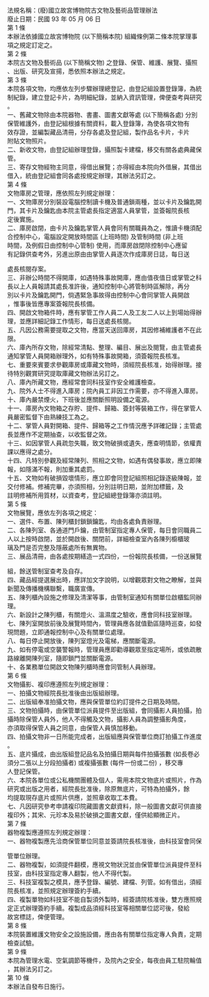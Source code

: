 法規名稱：(廢)國立故宮博物院古文物及藝術品管理辦法  
廢止日期：民國 93 年 05 月 06 日  
第 1 條  
本辦法依據國立故宮博物院 (以下簡稱本院) 組織條例第二條本院掌理事  
項之規定訂定之。  
第 2 條  
本院古文物及藝術品 (以下簡稱文物) 之登錄、保管、維護、展覽、攝照  
、出版、研究及宣揚，悉依照本辦法之規定。  
第 3 條  
本院各項文物，均應依左列步驟辦理總登記，由登記組設置登錄簿，為統  
制紀錄，建立登記卡片，為明細紀錄，並納入資訊管理，俾便查考與研究  
。  
一、舊藏文物除由本院器物、書畫、圖書文獻等處 (以下簡稱各處) 分別  
保管維護外，由登記組根據有關資料，載入登錄簿，為使各項文物有  
效存證，並編製藏品清冊，分存各處及登記組，製作品名卡片，卡片  
附貼文物照片。  
二、新收文物，由登記組辦理登錄，攝照製卡建檔，移交有關各處典藏保  
管。  
三、寄存文物經物主同意，得借出展覽；亦得經由本院向外借展，其借出  
借入，統由登記組會同各處按規定辦理，其辦法另訂之。  
第 4 條  
文物庫房之管理，應依照左列規定辦理：  
一、文物庫房分別裝設電腦控制讀卡機及普通鎖兩種，並以卡片及鑰匙開  
門，其卡片及鑰匙由本院主管處長指定適當人員掌管，並簽報院長核  
定後實施。  
二、庫房啟閉，由卡片及鑰匙掌管人員會同有關職員為之，惟讀卡機須配  
合控制中心，電腦設定開放時間區 (上班時間) 及管制時間 (非上班  
時間，及例假日由控制中心管制) 使用，而庫房啟閉除控制中心應留  
有記錄供查考外，另進出原由由掌管人員逐次作成庫房日誌，每日送  


處長核閱存案。  
三、非辦公時間不得開庫，如遇特殊事故開庫，應由值夜值日或掌管之科  
長以上人員報請其處長准許後，通知控制中心將管制時區解除，再分  
別以卡片及鑰匙開門，倘遇緊急事故得由控制中心會同掌管人員開啟  
，惟事後皆應專案簽報院長核備。  
四、開啟文物箱件時，應有掌管工作人員二人及工友二人以上到場始得辦  
理，並應詳細記錄工作情形，每日送處長核閱。  
五、凡因公務需要提取之文物，應當天送回庫房，其因修補維護者不在此  
限。  
六、庫內所存文物，除經常清點、整理、編目、展出及閱覽，由主管處長  
通知掌管人員開箱辦理外，如有特殊事故開箱，須簽報院長核准。  
七、重要來賓要求參觀庫房或庫藏文物時，須經院長核准，始得辦理。接  
待特別觀賞研究提取庫藏文物辦法另訂之。  
八、庫內所藏文物，應經常會同科技室作安全維護檢查。  
九、院外人士不得進入庫房；院內員工非因工作需要，亦不得進入庫房。  
十、庫內嚴禁煙火，下班後並應關斷照明設備之電源。  
十一、庫房內文物箱之存貯、提件、歸箱、簽封等裝箱工作，得在掌管人  
員嚴密監督下由熟練技工為之。  
十二、掌管人員對開箱、提件、歸箱等之工作情況應予詳確記錄；主管處  
長並應作不定期抽查，以收監督之效。  
十三、如因掌管人員疏忽失職，致文物破損或遺失，應查明情節，依權責  
課以應得之處分。  
十四、凡特別參觀及經常陳列、照相之文物，如遇有偶發事故，應立即陳  
報，如隱滿不報，則加重其處罰。  
十五、文物如有破損毀壞情形，應立即會同登記組照相記錄逐級陳報，並  
交付修補。修補完畢，亦須照相，分別註明日期，並附加標籤，及  
註明修補所用質材，以資查考，登記組總登錄簿亦須註明。  
第 5 條  
文物展覽，應依左列各項之規定：  
一、選件、布置、陳列櫃封鎖鎖鑰匙，均由各處負責辦理。  
二、各陳列室、各通道門戶鑰，由管制室指定專人保管，每日會同職員二  
人以上按時啟閉，並於開啟後、關閉前，詳細檢查室內各陳列櫥櫃玻  
璃及門是否完整及隱蔽處所有無異物。  
三、展品清冊，由各處按期繕造一式四份，一份報院長核備，一份送展覽  


組，餘送管制室查考及自存。  
四、藏品經提選展出時，應詳加文字說明，以增觀眾對文物之瞭解，並與  
新聞及傳播機構聯繫，職廣宣傳。  
五、陳列櫃內設施之修理及清潔等事，由管制室通知有關單位啟櫃監同辦  
理。  
六、新設計之陳列櫃，有關燈火、溫濕度之驗收，應會同科技室辦理。  
七、陳列室開放前後及展覽時間內，管理員應各就值勤區隨時巡查，如發  
現問題，立即通報控制中心及有關單位處理。  
八、每日停止開放後，陳列室燈光及電梯，應關斷電源。  
九、如有停電或空襲警報時，管理員應即勸導觀眾至指定場所，或依疏散  
路線離開陳列室，隨即鎖門並關斷電源。  
十、各業務單位開啟文物陳列櫃時應會同管制人員辦理。  
第 6 條  
文物攝影、複印應遵照左列規定辦理：  
一、拍攝文物經院長批准後由出版組辦理。  
二、出版組奉准拍攝文物，應與保管單位約訂提件之日期及時間。  
三、文物拍攝時，由保管單位派員提件至出版組，會同攝影人員拍攝，拍  
攝時除保管人員外，他人不得觸及文物，攝影人員為調整攝影角度，  
亦須取得保管人員之同意，由保管人員慎加移動。  
四、拍攝文物非一日所能完成者，出版組應與保管單位商訂拍攝工作進度  
。  
五、底片攝成，由出版組登記品名及拍攝日期與每件拍攝張數 (如長卷必  
須分二張以上分段拍攝者) 或複攝張數 (每件一份或二份) ，移交專  
人登記保管。  
六、本院各單位或公私機關團體及個人，需用本院文物底片或照片，作為  
研究或出版之用者，經院長批准後，除原無底片，可特為拍攝外，餘  
均提取現存底片或照片供應，並照章收取工本費。  
七、凡因研究參考申請複印院藏圖書文獻資料，除一般圖書文獻可供直接  
複印外；其宋、元珍本及易於破損之圖書文獻，僅供給顯微正片。  
第 7 條  
器物複製應遵照左列規定辦理：  
一、器物複製應先洽商保管單位同意並簽請院長核准後，由科技室會同保  


管單位辦理。  
二、器物複製，如須提件翻模，應視文物狀況並由保管單位派員提件至科  
技室，由科技室指定專人翻製，他人不得代製。  
三、科技室複製之模具，應予登錄、編號、建檔、列管。如有借出，須經  
院長核准，並照規定辦理簽約手續。  
四、複製單物如科技室不能自製須外製時，經簽請院核准後，雙方應照規  
定正式辦理簽約手續。複製成品須經科技室等相關單位認可後，發給  
故宮標誌，俾便管理。  
第 8 條  
本院裝置維護文物安全之設施設備，應由各有關單位指定專人負責，定期  
檢查試驗。  
第 9 條  
本院為管理水電、空氣調節等機件，及院內之安全，每夜由員工駐院輪值  
，其辦法另訂之。  
第 10 條  
本辦法自發布日施行。  


